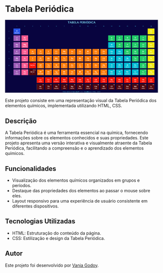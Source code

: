 # Tabela Periódica

<img src="fotoReadme.png" alt="Tabela Periódica">

Este projeto consiste em uma representação visual da Tabela Periódica dos elementos químicos, implementada utilizando HTML, CSS.

## Descrição

A Tabela Periódica é uma ferramenta essencial na química, fornecendo informações sobre os elementos conhecidos e suas propriedades. Este projeto apresenta uma versão interativa e visualmente atraente da Tabela Periódica, facilitando a compreensão e o aprendizado dos elementos químicos.

## Funcionalidades

- Visualização dos elementos químicos organizados em grupos e períodos.
- Destaque das propriedades dos elementos ao passar o mouse sobre eles.
- Layout responsivo para uma experiência de usuário consistente em diferentes dispositivos.

## Tecnologias Utilizadas

- HTML: Estruturação do conteúdo da página.
- CSS: Estilização e design da Tabela Periódica.

## Autor

Este projeto foi desenvolvido por [Vania Godoy](https://github.com/VaniaGodoy).

